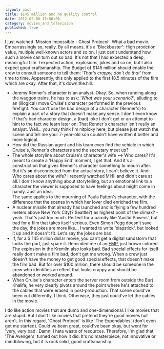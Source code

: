 ```yaml
---
layout: post
title: $145 million and no quality control
date: 2012-05-08 17:00:00
category: movies_and_television
published: true
---
```

I just watched 'Mission Impossible - Ghost Protocol'. What a bad movie. Embarrassingly so, really. By all means, it's a 'Blockbuster': High prodction value, multiple well-known actors and so on. I just can't understand how such a movie can turn out so bad. It's not that I had expected a deep, meaningful film. I expected action, explosions, jokes and so on, but I also expect good craftsmanship. The Budget of $145 million should enable the crew to consult someone to tell them: *'That's crappy, don't do that'* from time to time. Apparently, this only applied to the first 18.5 minutes of the film which are okay. After that, it's down.the.hill.

* Jeremy Renner's character is an analyst. Okay. So, when running along the waggon trains, he has to ask: *'What was your scenario?'*, alluding to an (illogical) move Cruise's character performed in the previous firefight. You can't use the bad design of a character (Renner's) to explain a part of a story that doesn't make any sense. I don't even know if that's bad character design, a (bad) joke I don't get or an attempt to hint to the fact we learn later on: That Renner's character isn't really an analyst. Well... you may think I'm nitpicky here, but please just watch the scene and tell me your 7-year-old son couldn't have written it better and more logical.
* How did the Russian agent and his team even find the vehicle in which Cruise's, Renner's characters and the secretary meet up?
* The whole storyline about Cruise's character's wife --> Who cares? It's meant to create a 'Happy End' moment, I get that. And it's a construction that gives Renner's character something to mourn after. But it's **so** disconnected from the actual story, I can't believe it. And: Who cares about the wife? I recently watched MI:III and didn't care at all. I don't know anything about storytelling, but an emotional link to a character the viewer is supposed to have feelings about might come in handy. Just an idea.  
The same applies to the mourning of Paula Patton's character, with the difference that the scenes in which her lover died enriched the film.
* A nuclear missile that already has launched and is flying a few hundred meters above New York City(? Seattle?) as highest point of the climax? - yeah. That's just too much. Perfect for a parody like 'Austin Powers', but bad for a film that takes itself serious. Even Simon Pegg doesn't save the day, the jokes are more like... I wanted to write 'slapstick', but looked it up and it doesn't fit. Let's say the jokes are bad.
* If, for a $ 145 million dollar movie, you can't get a digital sandstorm that looks the part, just spare it. Reminded me of an [EMP](http://en.wikipedia.org/wiki/Electromagnetic_pulse), just brown colored. The explosion in the Kremlin also looks bad. Bad special effects for itself really don't make a film bad, don't get me wrong. When a crew just doesn't have the money to get good special effects, that doesn't make the film bad. But for over $100 million, there should be someone in the crew who identifies an effect that looks crappy and should be abandoned or worked around.
* When Cruise's character enters the server room from outside the Burj Khalifa, he very clearly pivots around the point where he's attached to the cables that were erased in post-production. That scene could've been cut differently, I think. Otherwise, they just could've let the cables in the movie.

I do like action movies that are dumb and one-dimensional. I like movies that are stupid. But I don't like movies that pretend they're good movies but aren't. In this regard, 'Ghost Protocol' is like 'The Expendables' (don't even get me started). Could've been great, could've been okay, but went for 'very, very bad'. Damn, I hate waste of resources. Therefore, I'm glad that 'The Avengers' turned out how it did. It's no masterpiece, not innovative or mindblowing, but it is rock solid, good craftsmanship.
